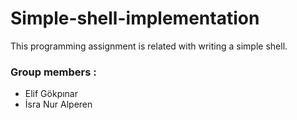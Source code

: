 # Simple-shell-implementation

This programming assignment is related with writing a simple shell.

### Group members :

- Elif Gökpınar
- İsra Nur Alperen
